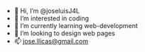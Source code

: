 - 👋 Hi, I’m @joseluisJ4L
- 👀 I’m interested in coding
- 🌱 I’m currently learning web-development
- 💞️ I’m looking to design web pages
- 📫 jose.llicas@gmail.com

<!---
joseluisJ4L/joseluisJ4L is a ✨ special ✨ repository because its `README.md` (this file) appears on your GitHub profile.
You can click the Preview link to take a look at your changes.
--->
